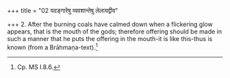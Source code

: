 +++
title = "02 यदङ्गारेषु व्यवशान्तेषु लेलायद्वीव"

+++
2. After the burning coals have calmed down when a flickering glow appears, that is the mouth of the gods; therefore offering should be made in such a manner that he puts the offering in the mouth-it is like this-thus is known (from a Brāhmaṇa-text).[^ 1]   


[^1]: Cp. MS I.8.6.  

